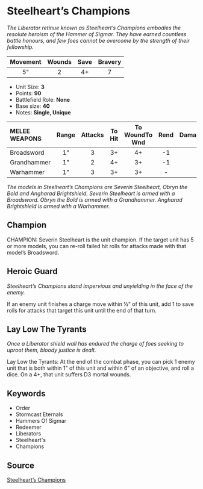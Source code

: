 # Steelheart’s Champions

_The Liberator retinue known as Steelheart’s Champions embodies the resolute heroism of the Hammer of Sigmar. They have earned countless battle honours, and few foes cannot be overcome by the strength of their fellowship._


| Movement | Wounds | Save | Bravery |
|:--------:|:------:|:----:|:-------:|
| 5" | 2 | 4+ | 7 |

* Unit Size: **3**
* Points: **90**
* Battlefield Role: **None**
* Base size: **40**
* Notes: **Single, Unique**

| MELEE WEAPONS | Range | Attacks | To Hit | To WoundTo Wnd | Rend | DamageDmg |
|:---|:--:|:--:|:--:|:--:|:--:|:--:|
| Broadsword | 1" | 3 | 3+ | 4+ | -1 | 2 |
| Grandhammer | 1" | 2 | 4+ | 3+ | -1 | 3 |
| Warhammer | 1" | 3 | 3+ | 3+ | - | 1 |


_The models in Steelheart’s Champions are Severin Steelheart, Obryn the Bold and Angharad Brightshield. Severin Steelheart is armed with a Broadsword. Obryn the Bold is armed with a Grandhammer. Angharad Brightshield is armed with a Warhammer._

## Champion

CHAMPION: Severin Steelheart is the unit champion. If the target unit has 5 or more models, you can re-roll failed hit rolls for attacks made with that model’s Broadsword.

## Heroic Guard

_Steelheart’s Champions stand impervious and unyielding in the face of the enemy._

If an enemy unit finishes a charge move within ½" of this unit, add 1 to save rolls for attacks that target this unit until the end of that turn.

## Lay Low The Tyrants

_Once a Liberator shield wall has endured the charge of foes seeking to uproot them, bloody justice is dealt._

Lay Low the Tyrants: At the end of the combat phase, you can pick 1 enemy unit that is both within 1" of this unit and within 6" of an objective, and roll a dice. On a 4+, that unit suffers D3 mortal wounds.

## Keywords

* Order
* Stormcast Eternals
* Hammers Of Sigmar
* Redeemer
* Liberators
* Steelheart's
* Champions


## Source

[Steelheart’s Champions](https://wahapedia.ru/aos3/factions/stormcast-eternals/Steelheart-s-Champions)
